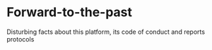 # Forward-to-the-past
Disturbing facts about this platform, its code of conduct and reports protocols 
